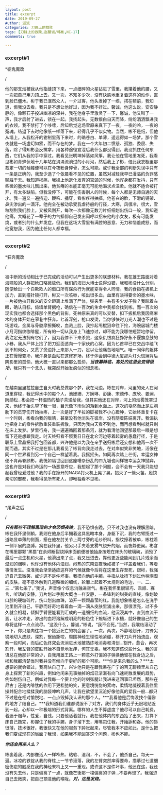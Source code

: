 ```yaml
---
layout: post
title: excerpt
date: 2019-09-27
Author: 派派
categories: 刀锋上的救赎
tags: [刀锋上的救赎,赵馨诚/韩彬,NC-17]
comments: true

---
```

### excerpt#1
*橱鬼魔改

/

他的那支烟被我从他指缝顶下来，一点细碎的火星钻进了雪里，我攥着他的腰，又一次把自己用力顶上去。又一次，不知多少次，没有快感地重复着这样的动作，直到脸已僵木。彬于我已泯然众人，一介过客，他头发掉了一绺，搭在额前，我知道，但我没去看，我只是不想让他好过，因为我不好过。馨诚，他这么说，安安静静的，像颗石子投进幽凉的深井，我在他身子里激灵了一下，馨诚，他又叫了一声，我才后射了进去，锁在一起。我扬起头，无数银白自天而降，纷纷洒洒飘进我的衣领，我不禁打了个哆嗦，后知后觉这场雪原来真下了一夜。一夜的冷，一夜的冤魂。结退下去时他像纸一样落下来，轻得几乎不似实物。当然，彬不是纸，但他从墙上，从我松开的钳制里落下来时，的确苍白、单薄，遥远得如一场梦。那个雪夜就是一场虚幻如雾，而不存在的梦。我在一个大年初二愤怒、孤独、委屈、失落，除了得知彬会反擒拿，用各种途径宣泄后我什么都没得到。我没抓住任何东西，它们从我的手中穿过。我看见张明坤掉落如风筝，我让他在雪地里冻死，我看见彬如青蝉伏地十几年站在涓涓流淌过的小月河，然后我上了彬，借此我衣橱里那裁定一切的骷髅便可以在今夜粉身碎骨，怎么可能。或许我全部的判断失误中只有一条是正确的，我至少选了个依晨看不见的位置，虽然对减轻我早已漫溢的负罪感聊胜于无。我知道彬痛，我操上他退化发育的宫颈的时候，他浑身都在发抖，只有些微的墨水味儿飘出来，他贫瘠的本能正毫无可能地渴求点温柔。他就不适合被打开，有太多缺陷，但我没停下，可能在伤害别人的时候，每个人都是无师自通的天才。我一遍又一遍挤迫、鞭笞、捅穿，看彬疼得抽搐，他苍白的脸，下滑的镜架、鼻尖渗出的一滴汗。他完全在被动承受我虐待般的行径，大寒，风很冷，很大，雪粒刮到我们脸上，又被风刮开，每吹一次都像无数刀片细细划出伤口一般，我知道他痛，大概花了一辈子的力气抵御自己发出闷哼以招来他的小女友，极有可能发烧，或者别的什么并发症，但我在这场大雪里有满腔的恶意、无力和恼羞成怒，而他宽恕我，因为他比任何人都幸福。

---
### excerpt#2
*狂奔魔改

/

被中断的活动相比于已完成的活动可以产生出更多的联想材料，我在雄王路面对着海啸般的人群把枪口略微放低。我们的海归大博士说得没错，我和彬没什么分别，随便给出一个自欺欺人的借口所有谋杀行为就能变得令人同情。我的食指在扳机上加力，直到撞针锁打开，彬又一次咳嗽，咳出很多血，血里有淡得要命的墨水味，一片被他拉开数米的安全距离上堆满了尸体，弹夹里一共有多少发子弹？我眯着左眼，确认目标，倚墙单臂据枪，确信在一百次的生命中我都会找到彬。而一百次的现实我也都会选择那个黑色的背影。死神原来真的可以交替，扣下扳机后我因痛麻木的身体开始在窄巷中狂奔。匕首深剜，枪口发烫，当你够快时刀光人潮也不过是场游戏。金属与骨骼摩擦撕咬，血溅上脸，我抄起甩棍狠命往下抡，海碗居城门楼小月河指纹咖啡屋，所有的一切从我身上飞速掠过，却不能为我哪怕短暂地停留。我注定无法拥有它们了，因为我停不下来杀戮，这条仇恨疯狂狰狞永不偃旗息鼓的小巷，我从尸体上捡了把刀迎面透向一个家伙的心窝，因为匕首早已在交战中磕飞到不知何处，又贯了旁边扑上来那人一刀，足以让他痛苦地咽气。唯一同伴的躯体正在慢慢变冷，我浑身是血站在这修罗场，终于体会到中德大厦那片灯火斑斓背后阴影里的孤伶。他大概一直以来都那么孤伶，***当夜幕降临，高处的这里会变得很冷***，我只有一个念头，我突然开始发疯似的想念彬。

/

在越南里里拉拉自生自灭时我总做那个梦，我在河边，彬在对岸，河里的死人在河道里穿梭，我记得水中的每个人，池姗姗、方婉琳、彭康、宋德传、庞欣、姜澜、阮勋松…彬会把一杯温热的柚子茶递给我，但其实他还在对岸，河上的烟雾笼罩过来，他终于抬头望了我一眼，目光像下雨似的落到水面上。这次的戛然而止是左胸肋下的贯穿伤开始抽疼，上一次是好了半拉的脚被我不小心蹬肿，它始终重复卡在一个时刻，彬看向我的眼睛，甚至没有他消失在彼岸，没有随着陈娟离开。我偏执地把身上的零件拆散重装重装拆散，只因为我白天看不到他，而再想看到彬就只剩在床上发梦。梦里行舟，我一遍遍循回着那条河，就为看清他回望那最后一眼是想留下还是想跟我走。时天终归看不惯我日日在北仑河边等着起雾的愚蠢行径，于是联系上雪晶把我打包回首都，兴许他是以为我在亲手送归彬后还妄想和他再一次不期而遇，其实不过是在那儿我看见了彬背向我走过去，在对岸似笑非笑地，活像在同一个世界看到另一个自己一样望着我。我摇摇头。如同再次踏上芒街，幸运女神便不肯再眷顾彬，我恍如隔世回到这座嘈杂纷乱的四九城也同样被幸运女神抛弃，这也许是对我们命运的一场恶意呼应，我想起了那个问题，会不会有一天我只能想起我曾经爱过他？我的手在擦开的NAGA打火机上晃了晃，掐灭了一簇火苗。殷饶亲切的酆都，我看得见所有死人，却唯独看不见彬。


---
### excerpt#3
*尾声之后

/

***只有那些不理解黑暗的才会恐惧夜晚***，我不恐惧夜晚，只不过我也没有理解黑暗。彬在我怀里侧躺，我则在他身后半拥着这具黑暗本身，身躯下沉，我的右臂揽过一道略显单薄的侧面，搭在他左肘关节上两寸旁的毛纱织料，指纹擦着被单，彬枕着一侧平展的胳膊，窝在我怀里，他另只手夹着支雾气绕升的烟，而夜静更阑。彬含在嘴里那颗“黑猫”在余烬断裂烧掉床面前便被他抽身按熄在床头的玻璃碗，消殁了最后一点生机和火星，他滑出来了点，我又压进去，靠他更近些能闻到几片残余而湿润的烟味，也许没有他体内湿润，闷热的东南亚夜晚如被子一样盖着我们，等着事情发生。没准我会渐渐适应这样的气候就像今后将在这里生存至死，跟彬，我强迫自己去微笑，或许这不是件坏事，我摸向他的手腕，手指从脉搏下划过他稍潮湿的皮肤，毫不意外触到几道略微的细线，轮廓上起着不太规则的毛边，一、二、三…“第七条了。”我说，声音像个叹息消融进空气。彬在我怀里很轻巧、乖顺、寡言，听话的安静，刀片划过手腕大概也一样安静，一条锋利的甜美的直线，像划破口腔的硬糖碎片，伤口划出血珠，溢开一颗颗晶莹的红。我能想象彬是怎么在洗手池里割开自己，平静而好奇地看着血一滴一滴从皮肤里涌出来，那很漂亮，过不多久就会相凝，倾斜手臂便能看到汇成的一道细细的血流，他沉浸其中，直到血流干涸，让水冲走，渗出的血将溶解成明亮的粉色往下蜿蜒进下水槽，就好像自己的生命将这样一点点流尽。“这没什么，馨诚，”彬说，“我不会死。”当然，我喉结滚动了一下，你只是向往每一个接近死亡的机会罢了。一次，两次，冷静地划开，刀锋尖锐地切入皮肤，深割，锯齿撕咬，周围神经生理性地紧绷，移开刀片开始流血，观察一段时间，而后红色终究会流淌进水池被熟练地消毒和清创…割开，愈合，再次割开，我左臂的皮肤开始不自觉地发痒，何其无辜。我不知道该说些什么，我的言语总在他那非常的少，自我用雄王路上一颗意外打偏的子弹换他留在我身边之后，彬和我都清楚当时我并没有倾向于更好的那个可能。***你是来杀我的么？***太想要的就会错过，我高估自己了。兴许他只是在跟我呆在广宁的百无聊赖里从自己身上探索了新的兴趣，例如他闲来无事抽掉的烟已渐渐有向飞速耗散发展的趋势，例如划伤自己，例如对我每一个要上他的时刻张腿让我进来这回事已坦然，那些在尼古丁还是内啡肽的作用下更松弛的笑，更意境恍惚的索吻，柔情地凝视着我往里操并配合地揉揉我的脑袋呻吟几声，让我在欲望里沉沦好像他真的爱我一般…都只不过是在相对愉悦地、一点点毁掉我认识的那个人。***我看他是后悔没找个偏僻的地方了结自己。***我知道我们谁都说服不了对方，我们的身体近乎无限地贴近到一起，心却以一种极端的形式背离。哪样的人生不算虚度？他尽可以自己耗费，着迷于烟草，性爱，自残，只要他活着就行。我在他体内的东西抽了出来，打算下床自己撸完，彬握住了我的手腕，身子溜下去，用嘴包住我，开始舔和吞。他的唇很薄，技术很好，我很快又在他的服务下肿胀起来，尽管我本不应如此。是什么把我们变成现在的局面？我想，如果我不能回答这个问题，彬也不能。



***你还会再杀人么？***



彬裹着我，内部像活人一样窄热、粘软、湿润，不，不会了，他杀自己，每天一遍。冰凉的铁锭从我的脊柱上一节节滚落，我的左臂突然痒得要命，描摹过七道细密伤疤的触感在我的神经末梢上又一一重现。或许这不是件坏事，他还在这，我还没有失去他，只是偏离了一点，就像芒街那一梭偏离的子弹…不要再想了。我强迫自己去微笑，把自己顶进他的喉咙，***对，这是发烧。***


.
